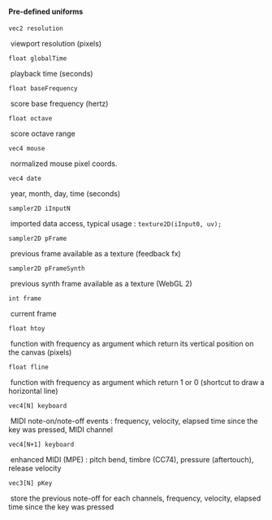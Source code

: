 #### Pre-defined uniforms

`vec2 resolution`

​	viewport resolution (pixels)

`float globalTime`

​	playback time (seconds)

`float baseFrequency`

​	score base frequency (hertz)

`float octave`

​	score octave range

`vec4 mouse`

​	normalized mouse pixel coords.

`vec4 date`

​	year, month, day, time (seconds)

`sampler2D iInputN`

​	imported data access, typical usage : `texture2D(iInput0, uv);`

`sampler2D pFrame` 

​	previous frame available as a texture (feedback fx)

`sampler2D pFrameSynth`

​	previous synth frame available as a texture (WebGL 2)

`int frame` 

​	current frame

`float htoy` 

​	function with frequency as argument which return its vertical position on the canvas (pixels)

`float fline` 

​	function with frequency as argument which return 1 or 0 (shortcut to draw a horizontal line)

`vec4[N] keyboard`

​	MIDI note-on/note-off events : frequency, velocity, elapsed time since the key was pressed, MIDI channel

`vec4[N+1] keyboard`

​	enhanced MIDI (MPE) : pitch bend, timbre (CC74), pressure (aftertouch), release velocity

`vec3[N] pKey`

​	store the previous note-off for each channels, frequency, velocity, elapsed time since the key was pressed